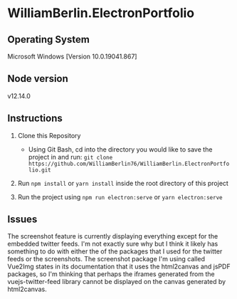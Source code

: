 # WilliamBerlin.ElectronPortfolio

## Operating System
Microsoft Windows [Version 10.0.19041.867]

## Node version
v12.14.0

## Instructions
1. Clone this Repository
    - Using Git Bash, cd into the directory you would like to save the project in and run:
    `git clone https://github.com/WilliamBerlin76/WilliamBerlin.ElectronPortfolio.git`

2. Run `npm install` or `yarn install` inside the root directory of this project

3. Run the project using `npm run electron:serve` or `yarn electron:serve`

## Issues

The screenshot feature is currently displaying everything except for the embedded twitter feeds. I'm not exactly sure why but I think it likely has something to do with either the of the packages that I used for the twitter feeds or the screenshots. The screenshot package I'm using called Vue2Img states in its documentation that it uses the html2canvas and jsPDF packages, so I'm thinking that perhaps the iframes generated from the vuejs-twitter-feed library cannot be displayed on the canvas generated by html2canvas.
